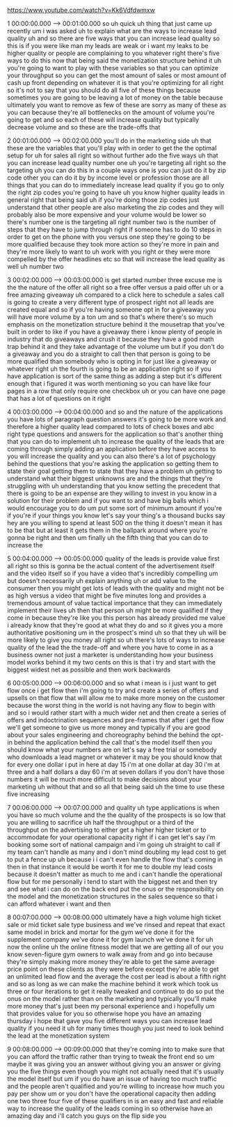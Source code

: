 https://www.youtube.com/watch?v=Kk6Vdfdwmxw

1 00:00:00.000 --\> 00:01:00.000 so uh quick uh thing that just came up
recently um i was asked uh to explain what are the ways to increase lead
quality uh and so there are five ways that you can increase lead quality
so this is if you were like man my leads are weak or i want my leaks to
be higher quality or people are complaining to you whatever right
there's five ways to do this now that being said the monetization
structure behind it uh you're going to want to play with these variables
so that you can optimize your throughput so you can get the most amount
of sales or most amount of cash up front depending on whatever it is
that you're optimizing for all right so it's not to say that you should
do all five of these things because sometimes you are going to be
leaving a lot of money on the table because ultimately you want to
remove as few of these are sorry as many of these as you can because
they're all bottlenecks on the amount of volume you're going to get and
so each of these will increase quality but typically decrease volume and
so these are the trade-offs that

2 00:01:00.000 --\> 00:02:00.000 you'll do in the marketing side uh that
these are the variables that you'll play with in order to get the the
optimal setup for uh for sales all right so without further ado the five
ways uh that you can increase lead quality number one uh you're
targeting all right so the targeting uh you can do this in a couple ways
one is you can just do it by zip code other you can do it by by income
level or profession those are all things that you can do to immediately
increase lead quality if you go to only the right zip codes you're going
to have uh you know higher quality leads in general right that being
said uh if you're doing those zip codes just understand that other
people are also marketing the zip codes and they will probably also be
more expensive and your volume would be lower so there's number one is
the targeting all right number two is the number of steps that they have
to jump through right if someone has to do 10 steps in order to get on
the phone with you versus one step they're going to be more qualified
because they took more action so they're more in pain and they're more
likely to want to uh work with you right or they were more compelled by
the offer headlines etc so that will increase the lead quality as well
uh number two

3 00:02:00.000 --\> 00:03:00.000 is get started number three excuse me
is the the nature of the offer all right so a free offer versus a paid
offer uh or a free amazing giveaway uh compared to a click here to
schedule a sales call is going to create a very different type of
prospect right not all leads are created equal and so if you're having
someone opt in for a giveaway you will have more volume by a ton um and
so that's where there's so much emphasis on the monetization structure
behind it the mousetrap that you've built in order to like if you have a
giveaway there i know plenty of people in industry that do giveaways and
crush it because they have a good math trap behind it and they take
advantage of the volume um but if you don't do a giveaway and you do a
straight to call then that person is going to be more qualified than
somebody who is opting in for just like a giveaway or whatever right uh
the fourth is going to be an application right so if you have
application is sort of the same thing as adding a step but it's
different enough that i figured it was worth mentioning so you can have
like four pages in a row that only require one checkbox uh or you can
have one page that has a lot of questions on it right

4 00:03:00.000 --\> 00:04:00.000 and so and the nature of the
applications you have lots of paragraph question answers it's going to
be more work and therefore a higher quality lead compared to lots of
check boxes and abc right type questions and answers for the application
so that's another thing that you can do to implement uh to increase the
quality of the leads that are coming through simply adding an
application before they have access to you will increase the quality and
you can also there's a lot of psychology behind the questions that
you're asking the application so getting them to state their goal
getting them to state that they have a problem uh getting to understand
what their biggest unknowns are and the things that they're struggling
with uh understanding that you know setting the precedent that there is
going to be an expense are they willing to invest in you know in a
solution for their problem and if you want to and have big balls which i
would encourage you to do um put some sort of minimum amount if you're
if you're if your things you know let's say your thing's a thousand
bucks say hey are you willing to spend at least 500 on the thing it
doesn't mean it has to be that but at least it gets them in the ballpark
around where you're gonna be right and then um finally uh the fifth
thing that you can do to increase the

5 00:04:00.000 --\> 00:05:00.000 quality of the leads is provide value
first all right so this is gonna be the actual content of the
advertisement itself and the video itself so if you have a video that's
incredibly compelling um but doesn't necessarily uh explain anything uh
or add value to the consumer then you might get lots of leads with the
quality and might not be as high versus a video that might be five
minutes long and provides a tremendous amount of value tactical
importance that they can immediately implement their lives uh then that
person uh might be more qualified if they come in because they're like
you this person has already provided me value i already know that
they're good at what they do and so it gives you a more authoritative
positioning um in the prospect's mind uh so that they uh will be more
likely to give you money all right so uh there's lots of ways to
increase quality of the lead the the trade-off and where you have to
come in as a business owner not just a marketer is understanding how
your business model works behind it my two cents on this is that i try
and start with the biggest widest net as possible and then work
backwards

6 00:05:00.000 --\> 00:06:00.000 and so what i mean is i just want to
get flow once i get flow then i'm going to try and create a series of
offers and upsells on that flow that will allow me to make more money on
the customer because the worst thing in the world is not having any flow
to begin with and so i would rather start with a much wider net and then
create a series of offers and indoctrination sequences and pre-frames
that after i get the flow we'll get someone to give us more money and
typically if you are good about your sales engineering and choreography
behind the behind the opt-in behind the application behind the call
that's the model itself then you should know what your numbers are on
let's say a free trial or somebody who downloads a lead magnet or
whatever it may be you should know that for every one dollar i put in
here at day 15 i'm at one dollar at day 30 i'm at three and a half
dollars a day 60 i'm at seven dollars if you don't have those numbers it
will be much more difficult to make decisions about your marketing uh
without that and so all that being said uh the time to use these five
increasing

7 00:06:00.000 --\> 00:07:00.000 and quality uh type applications is
when you have so much volume and the the quality of the prospects is so
low that you are willing to sacrifice uh half the throughput or a third
of the throughput on the advertising to either get a higher higher
ticket or to accommodate for your operational capacity right if i can
get let's say i'm booking some sort of national campaign and i'm going
uh straight to call if my team can't handle as many and i don't mind
doubling my lead cost to get to put a fence up uh because i i can't even
handle the flow that's coming in then in that instance it would be worth
it for me to double my lead costs because it doesn't matter as much to
me and i can't handle the operational flow but for me personally i tend
to start with the biggest net and then try and see what i can do on the
back end put the onus or the responsibility on the model and the
monetization structures in the sales sequence so that i can afford
whatever i want and then

8 00:07:00.000 --\> 00:08:00.000 ultimately have a high volume high
ticket sale or mid ticket sale type business and we've rinsed and repeat
that exact same model in brick and mortar for the gym we've done it for
the supplement company we've done it for gym launch we've done it for uh
now the online uh the online fitness model that we are getting all of
our you know seven-figure gym owners to walk away from and go into
because they're simply making more money they're able to get the same
average price point on these clients as they were before except they're
able to get an unlimited lead flow and the average the cost per lead is
about a fifth right and so as long as we can make the machine behind it
work which took us three or four iterations to get it really tweaked and
continue to do so put the onus on the model rather than on the marketing
and typically you'll make more money that's just been my personal
experience and i hopefully um that provides value for you so otherwise
hope you have an amazing thursday i hope that gave you five different
ways you can increase lead quality if you need it uh for many times
though you just need to look behind the lead at the monetization system

9 00:08:00.000 --\> 00:09:00.000 that they're coming into to make sure
that you can afford the traffic rather than trying to tweak the front
end so um maybe it was giving you an answer without giving you an answer
or giving you the five things even though you might not actually need
that it's usually the model itself but um if you do have an issue of
having too much traffic and the people aren't qualified and you're
willing to increase how much you pay per show um or you don't have the
operational capacity then adding one two three four five of these
qualifiers in is an easy and fast and reliable way to increase the
quality of the leads coming in so otherwise have an amazing day and i'll
catch you guys on the flip side you
